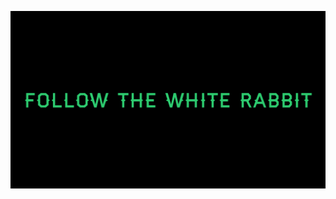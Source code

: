 ![alt text](https://github.com/RU09342/lab-2-blinking-leds-TruFord/blob/master/New%20folder/Squirtle/Follow-the-White-Rabbit.jpg)
